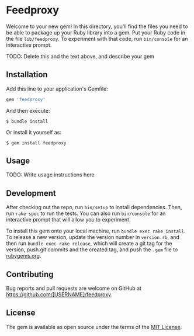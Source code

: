 # Feedproxy

Welcome to your new gem! In this directory, you'll find the files you need to be able to package up your Ruby library into a gem. Put your Ruby code in the file `lib/feedproxy`. To experiment with that code, run `bin/console` for an interactive prompt.

TODO: Delete this and the text above, and describe your gem

## Installation

Add this line to your application's Gemfile:

```ruby
gem 'feedproxy'
```

And then execute:

    $ bundle install

Or install it yourself as:

    $ gem install feedproxy

## Usage

TODO: Write usage instructions here

## Development

After checking out the repo, run `bin/setup` to install dependencies. Then, run `rake spec` to run the tests. You can also run `bin/console` for an interactive prompt that will allow you to experiment.

To install this gem onto your local machine, run `bundle exec rake install`. To release a new version, update the version number in `version.rb`, and then run `bundle exec rake release`, which will create a git tag for the version, push git commits and the created tag, and push the `.gem` file to [rubygems.org](https://rubygems.org).

## Contributing

Bug reports and pull requests are welcome on GitHub at https://github.com/[USERNAME]/feedproxy.

## License

The gem is available as open source under the terms of the [MIT License](https://opensource.org/licenses/MIT).
